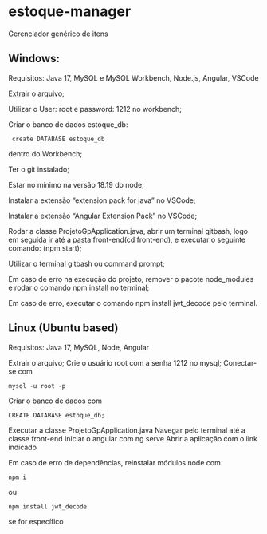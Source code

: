 # estoque-manager
 
Gerenciador genérico de itens

## Windows:

Requisitos: Java 17, MySQL e MySQL Workbench, Node.js, Angular, VSCode


Extrair o arquivo;

Utilizar o User: root e password: 1212 no workbench;

Criar o banco de dados estoque_db: 
```
 create DATABASE estoque_db
```
dentro do Workbench;

Ter o git instalado;

Estar no mínimo na versão 18.19 do node;

Instalar a extensão “extension pack for java” no VSCode;

Instalar a extensão “Angular Extension Pack” no VSCode;

Rodar a classe ProjetoGpApplication.java, abrir um terminal gitbash, logo em seguida ir até a pasta front-end(cd front-end), e executar o seguinte comando: (npm start);

Utilizar o terminal gitbash ou command prompt;

Em caso de erro na execução do projeto, remover o pacote node_modules e rodar o comando npm install no terminal;

Em caso de erro, executar o comando npm install jwt_decode pelo terminal.





## Linux (Ubuntu based)

Requisitos: Java 17, MySQL, Node, Angular

Extrair o arquivo;
Crie o usuário root com a senha 1212 no mysql;
Conectar-se com 
```
mysql -u root -p
```
Criar o banco de dados com 
```
CREATE DATABASE estoque_db;
```

Executar a classe ProjetoGpApplication.java
Navegar pelo terminal até a classe front-end
Iniciar o angular com ng serve
Abrir a aplicação com o link indicado

Em caso de erro de dependências, reinstalar módulos node com 
``` 
npm i
```
ou 
```
npm install jwt_decode
```
 se for específico


